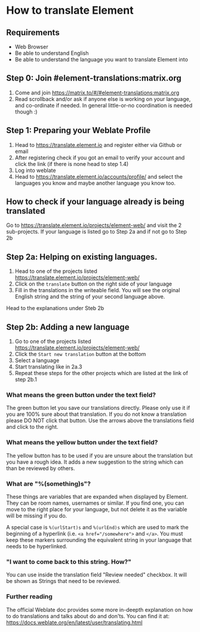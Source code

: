 # How to translate Element

## Requirements

- Web Browser
- Be able to understand English
- Be able to understand the language you want to translate Element into

## Step 0: Join #element-translations:matrix.org

1. Come and join https://matrix.to/#/#element-translations:matrix.org
2. Read scrollback and/or ask if anyone else is working on your language, and co-ordinate if needed.  In general little-or-no coordination is needed though :)

## Step 1: Preparing your Weblate Profile

1. Head to https://translate.element.io and register either via Github or email
2. After registering check if you got an email to verify your account and click the link (if there is none head to step 1.4)
3. Log into weblate
4. Head to https://translate.element.io/accounts/profile/ and select the languages you know and maybe another language you know too.

## How to check if your language already is being translated

Go to https://translate.element.io/projects/element-web/ and visit the 2 sub-projects.
If your language is listed go to Step 2a and if not go to Step 2b

## Step 2a: Helping on existing languages.

1. Head to one of the projects listed https://translate.element.io/projects/element-web/
2. Click on the ``translate`` button on the right side of your language
3. Fill in the translations in the writeable field. You will see the original English string and the string of your second language above.

Head to the explanations under Steb 2b

## Step 2b: Adding a new language

1. Go to one of the projects listed https://translate.element.io/projects/element-web/
2. Click the ``Start new translation`` button at the bottom
3. Select a language
4. Start translating like in 2a.3
5. Repeat these steps for the other projects which are listed at the link of step 2b.1

### What means the green button under the text field?

The green button let you save our translations directly. Please only use it if you are 100% sure about that translation. If you do not know a translation please DO NOT click that button. Use the arrows above the translations field and click to the right.

### What means the yellow button under the text field?

The yellow button has to be used if you are unsure about the translation but you have a rough idea. It adds a new suggestion to the string which can than be reviewed by others.

### What are "%(something)s"?

These things are variables that are expanded when displayed by Element. They can be room names, usernames or similar. If you find one, you can move to the right place for your language, but not delete it as the variable will be missing if you do.

A special case is `%(urlStart)s` and `%(urlEnd)s` which are used to mark the beginning of a hyperlink (i.e. `<a href="/somewhere">` and `</a>`.  You must keep these markers surrounding the equivalent string in your language that needs to be hyperlinked.

### "I want to come back to this string. How?"

You can use inside the translation field "Review needed" checkbox. It will be shown as Strings that need to be reviewed.


### Further reading

The official Weblate doc provides some more in-deepth explanation on how to do translations and talks about do and don'ts. You can find it at: https://docs.weblate.org/en/latest/user/translating.html
